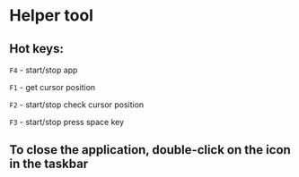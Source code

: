 # Helper tool

## Hot keys:

`F4` - start/stop app

`F1` - get cursor position

`F2` - start/stop check cursor position

`F3` - start/stop press space key

## To close the application, double-click on the icon in the taskbar
